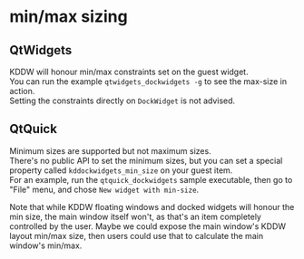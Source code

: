 # min/max sizing

## QtWidgets

KDDW will honour min/max constraints set on the guest widget.<br>
You can run the example `qtwidgets_dockwidgets -g` to see the max-size in action.<br>
Setting the constraints directly on `DockWidget` is not advised.

## QtQuick

Minimum sizes are supported but not maximum sizes.<br>
There's no public API to set the minimum sizes, but you can set a special property called `kddockwidgets_min_size`
on your guest item.<br>
For an example, run the `qtquick_dockwidgets` sample executable, then go to "File" menu, and chose `New widget with min-size`.

Note that while KDDW floating windows and docked widgets will honour the min size, the main window itself won't, as that's an item completely controlled by the user. Maybe we could expose the main window's KDDW layout min/max size, then users could use that to calculate the main window's min/max.
